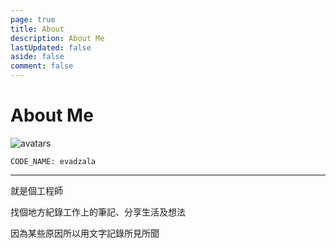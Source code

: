 ```yaml
---
page: true
title: About
description: About Me
lastUpdated: false
aside: false
comment: false
---
```


# About Me

![avatars](https://avatars.githubusercontent.com/u/15136480)

`CODE_NAME: evadzala`

<hr>

就是個工程師

找個地方紀錄工作上的筆記、分享生活及想法

因為某些原因所以用文字記錄所見所聞
